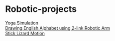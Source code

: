 # Robotic-projects
[Yoga Simulation](https://github.com/Sat-ya-dev/Yoga-Simulation) <br>
[Drawing English Alphabet using 2-link Robotic Arm](https://github.com/Sat-ya-dev/Robotic_arm_Project) <br>
[Stick Lizard Motion](https://github.com/Sat-ya-dev/Stick_Lizard_Motion) <br>

